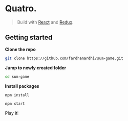 # Quatro.

> Build with [React](https://github.com/facebook/react) and [Redux](https://github.com/reduxjs/redux).

## Getting started

**Clone the repo**

```sh
git clone https://github.com/fardhanardhi/sum-game.git
```

**Jump to newly created folder**

```sh
cd sum-game
```

**Install packages**

```sh
npm install
```

```sh
npm start
```

Play it!
